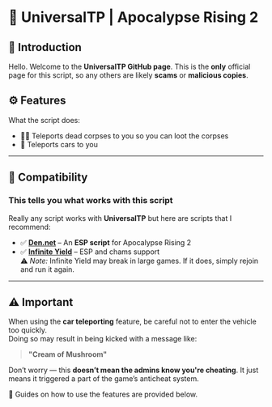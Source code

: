 # 👤 UniversalTP | Apocalypse Rising 2

## 📘 Introduction  
Hello. Welcome to the **UniversalTP GitHub page**. This is the **only** official page for this script, so any others are likely **scams** or **malicious copies**.

## ⚙️ Features  
What the script does:  
- 🧟‍♂️ Teleports dead corpses to you so you can loot the corpses  
- 🚗 Teleports cars to you

---

## 🔌 Compatibility
### This tells you what works with this script
Really any script works with **UniversalTP** but here are scripts that I recommend:

- ✅ [**Den.net**](https://github.com/dengertheguy/den.net) – An **ESP script** for Apocalypse Rising 2  
- ✅ [**Infinite Yield**](https://infyiff.github.io/Download.html) – ESP and chams support  
  ⚠️ *Note:* Infinite Yield may break in large games. If it does, simply rejoin and run it again.

---

## ⚠️ Important  
When using the **car teleporting** feature, be careful not to enter the vehicle too quickly.  
Doing so may result in being kicked with a message like:

> **"Cream of Mushroom"**

Don’t worry — this **doesn’t mean the admins know you're cheating**. It just means it triggered a part of the game’s anticheat system.

📘 Guides on how to use the features are provided below.
